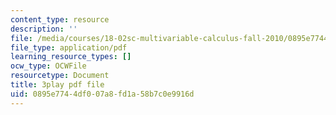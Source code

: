 ```yaml
---
content_type: resource
description: ''
file: /media/courses/18-02sc-multivariable-calculus-fall-2010/0895e7744df007a8fd1a58b7c0e9916d_jUrPIbJWpOA.pdf
file_type: application/pdf
learning_resource_types: []
ocw_type: OCWFile
resourcetype: Document
title: 3play pdf file
uid: 0895e774-4df0-07a8-fd1a-58b7c0e9916d
---
```

